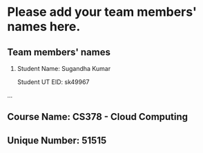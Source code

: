 # Please add your team members' names here. 

## Team members' names 

1. Student Name: Sugandha Kumar

   Student UT EID: sk49967

 ...

##  Course Name: CS378 - Cloud Computing 

##  Unique Number: 51515